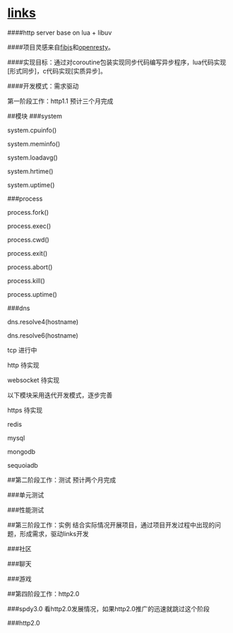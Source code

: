 # [links](https://github.com/coordcn/links)
####http server base on lua + libuv

####项目灵感来自[fibjs](http://fibjs.org/)和[openresty](http://openresty.org/)。

####实现目标：通过对coroutine包装实现同步代码编写异步程序，lua代码实现[形式同步]，c代码实现[实质异步]。

####开发模式：需求驱动

第一阶段工作：http1.1 预计三个月完成

##模块
###system

system.cpuinfo()

system.meminfo()

system.loadavg()

system.hrtime()

system.uptime()

###process

process.fork()

process.exec()

process.cwd()

process.exit()

process.abort()

process.kill()

process.uptime()

###dns

dns.resolve4(hostname)

dns.resolve6(hostname)

tcp 进行中

http 待实现

websocket 待实现

以下模块采用迭代开发模式，逐步完善

https 待实现

redis

mysql

mongodb

sequoiadb

##第二阶段工作：测试 预计两个月完成

###单元测试

###性能测试

##第三阶段工作：实例 结合实际情况开展项目，通过项目开发过程中出现的问题，形成需求，驱动links开发

###社区

###聊天

###游戏

##第四阶段工作：http2.0

###spdy3.0 看http2.0发展情况，如果http2.0推广的迅速就跳过这个阶段

###http2.0





